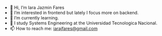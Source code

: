 - 👋 Hi, I’m Iara Jazmin Fares
- 👀 I’m interested in frontend but lately I focus more on backend.
- 🌱 I’m currently learning.
- 💾 I study Systems Engineering at the Universidad Tecnologica Nacional. 
- 📫 How to reach me: iarajfares@gmail.com 

<!---
iarajfares/iarajfares is a ✨ special ✨ repository because its `README.md` (this file) appears on your GitHub profile.
You can click the Preview link to take a look at your changes.
--->
